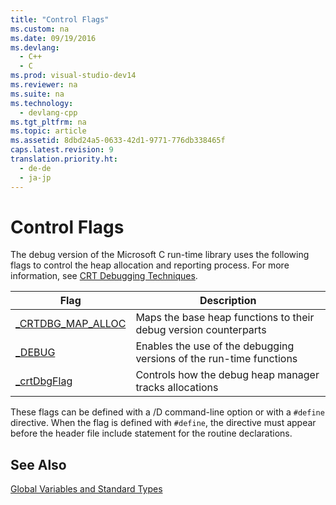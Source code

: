 ```yaml
---
title: "Control Flags"
ms.custom: na
ms.date: 09/19/2016
ms.devlang: 
  - C++
  - C
ms.prod: visual-studio-dev14
ms.reviewer: na
ms.suite: na
ms.technology: 
  - devlang-cpp
ms.tgt_pltfrm: na
ms.topic: article
ms.assetid: 8dbd24a5-0633-42d1-9771-776db338465f
caps.latest.revision: 9
translation.priority.ht: 
  - de-de
  - ja-jp
---
```

# Control Flags
The debug version of the Microsoft C run-time library uses the following flags to control the heap allocation and reporting process. For more information, see [CRT Debugging Techniques](../vs140/CRT-Debugging-Techniques.md).  
  
|Flag|Description|  
|----------|-----------------|  
|[_CRTDBG_MAP_ALLOC](../vs140/_CRTDBG_MAP_ALLOC.md)|Maps the base heap functions to their debug version counterparts|  
|[_DEBUG](../vs140/_DEBUG.md)|Enables the use of the debugging versions of the run-time functions|  
|[_crtDbgFlag](../vs140/_crtDbgFlag.md)|Controls how the debug heap manager tracks allocations|  
  
 These flags can be defined with a /D command-line option or with a `#define` directive. When the flag is defined with `#define`, the directive must appear before the header file include statement for the routine declarations.  
  
## See Also  
 [Global Variables and Standard Types](../vs140/Global-Variables-and-Standard-Types.md)